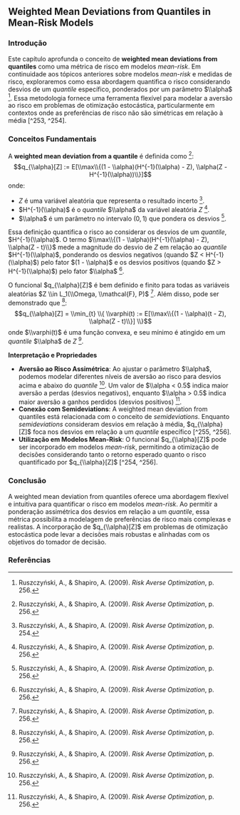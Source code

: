 ## Weighted Mean Deviations from Quantiles in Mean-Risk Models

### Introdução
Este capítulo aprofunda o conceito de **weighted mean deviations from quantiles** como uma métrica de risco em modelos *mean-risk*. Em continuidade aos tópicos anteriores sobre modelos *mean-risk* e medidas de risco, exploraremos como essa abordagem quantifica o risco considerando desvios de um *quantile* específico, ponderados por um parâmetro $\\alpha$ [^256]. Essa metodologia fornece uma ferramenta flexível para modelar a aversão ao risco em problemas de otimização estocástica, particularmente em contextos onde as preferências de risco não são simétricas em relação à média [^253, ^254].

### Conceitos Fundamentais

A **weighted mean deviation from a quantile** é definida como [^256]:
$$q_{\\alpha}[Z] := E[\\max\\{(1 - \\alpha)(H^{-1}(\\alpha) - Z), \\alpha(Z - H^{-1}(\\alpha))\\}]$$
onde:
- $Z$ é uma variável aleatória que representa o resultado incerto [^254].
- $H^{-1}(\\alpha)$ é o *quantile* $\\alpha$ da variável aleatória $Z$ [^256].
- $\\alpha$ é um parâmetro no intervalo $(0, 1)$ que pondera os desvios [^256].

Essa definição quantifica o risco ao considerar os desvios de um *quantile*, $H^{-1}(\\alpha)$. O termo $\\max\\{(1 - \\alpha)(H^{-1}(\\alpha) - Z), \\alpha(Z - t)\\}$ mede a magnitude do desvio de $Z$ em relação ao *quantile* $H^{-1}(\\alpha)$, ponderando os desvios negativos (quando $Z < H^{-1}(\\alpha)$) pelo fator $(1 - \\alpha)$ e os desvios positivos (quando $Z > H^{-1}(\\alpha)$) pelo fator $\\alpha$ [^256].

O funcional $q_{\\alpha}[Z]$ é bem definido e finito para todas as variáveis aleatórias $Z \\in L_1(\\Omega, \\mathcal{F}, P)$ [^256]. Além disso, pode ser demonstrado que [^256]:
$$q_{\\alpha}[Z] = \\min_{t} \\{ \\varphi(t) := E[\\max\\{(1 - \\alpha)(t - Z), \\alpha(Z - t)\\}] \\}$$
onde $\\varphi(t)$ é uma função convexa, e seu mínimo é atingido em um *quantile* $\\alpha$ de $Z$ [^256].

**Interpretação e Propriedades**
- **Aversão ao Risco Assimétrica**: Ao ajustar o parâmetro $\\alpha$, podemos modelar diferentes níveis de aversão ao risco para desvios acima e abaixo do *quantile* [^256]. Um valor de $\\alpha < 0.5$ indica maior aversão a perdas (desvios negativos), enquanto $\\alpha > 0.5$ indica maior aversão a ganhos perdidos (desvios positivos) [^256].
- **Conexão com Semideviations**: A weighted mean deviation from quantiles está relacionada com o conceito de *semideviations*.  Enquanto *semideviations* consideram desvios em relação à média, $q_{\\alpha}[Z]$ foca nos desvios em relação a um *quantile* específico [^255, ^256].
- **Utilização em Modelos Mean-Risk**: O funcional $q_{\\alpha}[Z]$ pode ser incorporado em modelos *mean-risk*, permitindo a otimização de decisões considerando tanto o retorno esperado quanto o risco quantificado por $q_{\\alpha}[Z]$ [^254, ^256].

### Conclusão
A weighted mean deviation from quantiles oferece uma abordagem flexível e intuitiva para quantificar o risco em modelos *mean-risk*. Ao permitir a ponderação assimétrica dos desvios em relação a um *quantile*, essa métrica possibilita a modelagem de preferências de risco mais complexas e realistas. A incorporação de $q_{\\alpha}[Z]$ em problemas de otimização estocástica pode levar a decisões mais robustas e alinhadas com os objetivos do tomador de decisão.

### Referências
[^253]: Ruszczyński, A., & Shapiro, A. (2009). *Risk Averse Optimization*.
[^254]: Ruszczyński, A., & Shapiro, A. (2009). *Risk Averse Optimization*, p. 254.
[^255]: Ruszczyński, A., & Shapiro, A. (2009). *Risk Averse Optimization*, p. 255.
[^256]: Ruszczyński, A., & Shapiro, A. (2009). *Risk Averse Optimization*, p. 256.

<!-- END -->
